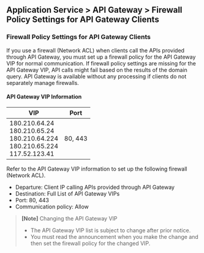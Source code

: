 ## Application Service > API Gateway > Firewall Policy Settings for API Gateway Clients 

### Firewall Policy Settings for API Gateway Clients 

If you use a firewall (Network ACL) when clients call the APIs provided through API Gateway, you must set up a firewall policy for the API Gateway VIP for normal communication. 
If firewall policy settings are missing for the API Gateway VIP, API calls might fail based on the results of the domain query. 
API Gateway is available without any processing if clients do not separately manage firewalls.

#### API Gateway VIP Information

| VIP | Port | 
| --- | --- | 
| 180.210.64.24<br>180.210.65.24<br>180.210.64.224<br>180.210.65.224<br>117.52.123.41 | 80, 443 |

Refer to the API Gateway VIP information to set up the following firewall (Network ACL).

* Departure: Client IP calling APIs provided through API Gateway 
* Destination: Full List of API Gateway VIPs
* Port: 80, 443 
* Communication policy: Allow 

> **[Note]** Changing the API Gateway VIP 
> * The API Gateway VIP list is subject to change after prior notice. 
> * You must read the announcement when you make the change and then set the firewall policy for the changed VIP.